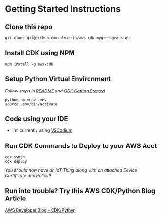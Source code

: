 # Getting Started Instructions

## Clone this repo

```
git clone git@github.com:elviento/aws-cdk-mygreengrass.git
```

## Install CDK using NPM

```
npm install -g aws-cdk
```

## Setup Python Virtual Environment

*Follow steps in [README](./README.md) and [CDK Getting Started](https://docs.aws.amazon.com/cdk/latest/guide/getting_started.html)*

```
python -m venv .env
source .env/bin/activate
```

## Code using your IDE 

* I'm currently using [VSCodium](https://vscodium.com/)

## Run CDK Commands to Deploy to your AWS Acct

```
cdk synth
cdk deploy
```

*You should now have an IoT Thing along with an attached Device Certificate and Policy!!*

## Run into trouble?  Try this AWS CDK/Python Blog Article

[AWS Developer Blog - CDK/Python](https://aws.amazon.com/blogs/developer/getting-started-with-the-aws-cloud-development-kit-and-python/)